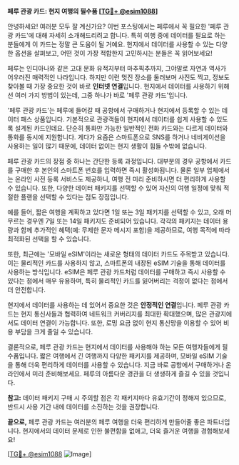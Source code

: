 **페루 관광 카드: 현지 여행의 필수품 [[TG💪+ @esim1088](https://t.me/s/esim1088)]**

안녕하세요! 여러분 모두 잘 계신가요? 이번 포스팅에서는 페루에서 꼭 필요한 '페루 관광 카드'에 대해 자세히 소개해드리려고 합니다. 특히 여행 중에 데이터를 필요로 하는 분들에게 이 카드는 정말 큰 도움이 될 거예요. 현지에서 데이터를 사용할 수 있는 다양한 옵션을 살펴보고, 어떤 것이 가장 적합한지 고민하시는 분들은 꼭 읽어보세요!

페루는 인디아나와 같은 고대 문화 유적지부터 마추픽추까지, 그야말로 자연과 역사가 어우러진 매력적인 나라입니다. 하지만 이런 멋진 장소를 둘러보며 사진도 찍고, 정보도 찾아볼 때 가장 중요한 것이 바로 **인터넷 연결**입니다. 현지에서 데이터를 사용하기 위해선 여러 가지 방법이 있는데, 그중 하나가 바로 '페루 관광 카드'입니다.

'페루 관광 카드'는 페루에 들어갈 때 공항에서 구매하거나 현지에서 등록할 수 있는 데이터 패스 상품입니다. 기본적으로 관광객들이 현지에서 데이터를 쉽게 사용할 수 있도록 설계된 카드인데요. 단순히 통화만 가능한 일반적인 전화 카드와는 다르게 데이터와 통화를 동시에 지원합니다. 게다가 요즘은 스마트폰으로 SNS를 하거나 네비게이션을 사용하는 일이 많기 때문에, 데이터 없이는 현지 생활이 힘들 수밖에 없습니다.

페루 관광 카드의 장점 중 하나는 간단한 등록 과정입니다. 대부분의 경우 공항에서 카드를 구매한 후 본인의 스마트폰 번호를 입력하면 즉시 활성화됩니다. 물론 일부 업체에서는 온라인 사전 등록 서비스도 제공하니, 여행 전 미리 준비하시면 더 편리하게 사용할 수 있습니다. 또한, 다양한 데이터 패키지를 선택할 수 있어 자신의 여행 일정에 맞춰 적절한 플랜을 선택할 수 있다는 점도 장점입니다.

예를 들어, 짧은 여행을 계획하고 있다면 1일 또는 3일 패키지를 선택할 수 있고, 오래 머무르는 경우엔 7일 또는 14일 패키지도 준비되어 있습니다. 각각의 패키지는 데이터 용량과 함께 추가적인 혜택(예: 무제한 문자 메시지 포함)을 제공하므로, 여행 목적에 따라 최적화된 선택을 할 수 있습니다.

또한, 최근에는 '모바일 eSIM'이라는 새로운 형태의 데이터 카드도 주목받고 있습니다. 이는 물리적인 카드를 사용하지 않고, 스마트폰의 내장된 eSIM 기술을 통해 데이터를 사용하는 방식입니다. eSIM은 페루 관광 카드처럼 데이터를 구매하고 즉시 사용할 수 있다는 점에서 매우 유용하며, 특히 물리적인 카드를 잃어버리는 걱정이 없다는 점에서 더 안전합니다.

현지에서 데이터를 사용하는 데 있어서 중요한 것은 **안정적인 연결**입니다. 페루 관광 카드는 현지 통신사들과 협력하여 네트워크 커버리지를 최대한 확대했으며, 많은 관광지에서도 데이터 연결이 가능합니다. 또한, 로밍 요금 없이 현지 통신망을 이용할 수 있어 비용 부담을 크게 줄일 수 있습니다.

결론적으로, 페루 관광 카드는 현지에서 데이터를 사용해야 하는 모든 여행자들에게 필수품입니다. 짧은 여행에서 긴 여행까지 다양한 패키지를 제공하며, 모바일 eSIM 기술을 통해 더욱 편리하게 데이터를 사용할 수 있습니다. 지금 바로 공항에서 구매하거나 온라인에서 미리 준비해보세요. 페루의 아름다운 경관을 더 생생하게 즐길 수 있을 것입니다.

**참고:** 데이터 패키지 구매 시 주의할 점은 각 패키지마다 유효기간이 정해져 있으므로, 반드시 사용 기간 내에 데이터를 소진하는 것을 권장합니다. 

**끝으로,** 페루 관광 카드는 여러분의 페루 여행을 더욱 편리하게 만들어줄 좋은 파트너입니다. 현지에서의 데이터 문제로 인한 불편함을 없애고, 더욱 즐거운 여행을 경험해보세요! 

[[TG💪+ @esim1088](https://t.me/s/esim1088) ![Image](https://i.postimg.cc/Y0z9fWf4/image.png)]